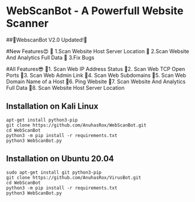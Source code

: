 # WebScanBot - A Powerfull Website Scanner
<!-- PROJECT SHIELDS -->

##🥳WebscanBot V2.0 Updated!🥳

#New Features😍
📌 1.Scan Website Host Server Location
📌 2.Scan Website And Analytics Full Data
📌 3.Fix Bugs

#All Features😎
📌1. Scan Web IP Address Status
📌2. Scan Web TCP Open Ports
📌3. Scan Web Admin Link
📌4. Scan Web Subdomains
📌5. Scan Web Domain Name of a Host
📌6. Ping Website
📌7. Scan Website And Analytics Full Data
📌8. Scan Website Host Server Location

## Installation on Kali Linux

```
apt-get install python3-pip
git clone https://github.com/AnuhasRox/WebScanBot.git
cd WebScanBot
python3 -m pip install -r requirements.txt
python3 WebScanBot.py
```

## Installation on Ubuntu 20.04

```
sudo apt-get install git python3-pip
git clone https://github.com/AnuhasRox/VirusBot.git
cd WebScanBot
python3 -m pip install -r requirements.txt
python3 WebScanBot.py
